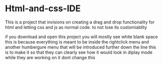 # Html-and-css-IDE
This is a project that invisions on creating a drag and drop functionality for html and letting css and js as normal code. to not lose its customiablity

if you download and open this project you will mostly see white blank space this is because everything is meant to be inside the rightclick menu and another humbergure menu that will be introduced further down the line this is to make it so that they can clearly see how it would look in diplay mode while they are working on it dont change this
